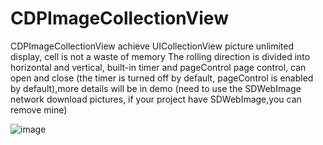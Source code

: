 # CDPImageCollectionView
CDPImageCollectionView achieve UICollectionView picture unlimited display, cell is not a waste of memory
The rolling direction is divided into horizontal and vertical, built-in timer and pageControl page control, can open and close (the timer is turned off by default, pageControl is enabled by default),more details will be in demo
(need to use the SDWebImage network download pictures, if your project have SDWebImage,you can remove mine)

![image](https://raw.githubusercontent.com/cdpenggod/CDPImageCollectionView/master/gif.gif)
